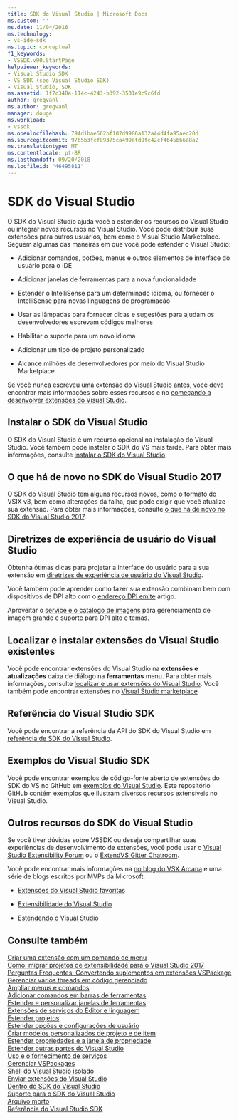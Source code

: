 ```yaml
---
title: SDK do Visual Studio | Microsoft Docs
ms.custom: ''
ms.date: 11/04/2016
ms.technology:
- vs-ide-sdk
ms.topic: conceptual
f1_keywords:
- VSSDK.v90.StartPage
helpviewer_keywords:
- Visual Studio SDK
- VS SDK (see Visual Studio SDK)
- Visual Studio, SDK
ms.assetid: 1f7c348a-114c-4243-b392-3531e9c9c6fd
author: gregvanl
ms.author: gregvanl
manager: douge
ms.workload:
- vssdk
ms.openlocfilehash: 794d1bae562bf107d9986a132a44d4fa95aec20d
ms.sourcegitcommit: 9765b3fcf89375ca499afd9fc42cf4645b66a8a2
ms.translationtype: MT
ms.contentlocale: pt-BR
ms.lasthandoff: 09/20/2018
ms.locfileid: "46495811"
---
```

# <a name="visual-studio-sdk"></a>SDK do Visual Studio
O SDK do Visual Studio ajuda você a estender os recursos do Visual Studio ou integrar novos recursos no Visual Studio. Você pode distribuir suas extensões para outros usuários, bem como o Visual Studio Marketplace. Seguem algumas das maneiras em que você pode estender o Visual Studio:  
  
-   Adicionar comandos, botões, menus e outros elementos de interface do usuário para o IDE  
  
-   Adicionar janelas de ferramentas para a nova funcionalidade  
  
-   Estender o IntelliSense para um determinado idioma, ou fornecer o IntelliSense para novas linguagens de programação  
  
-   Usar as lâmpadas para fornecer dicas e sugestões para ajudam os desenvolvedores escrevam códigos melhores  
  
-   Habilitar o suporte para um novo idioma  
  
-   Adicionar um tipo de projeto personalizado  
  
-   Alcance milhões de desenvolvedores por meio do Visual Studio Marketplace  
  
 Se você nunca escreveu uma extensão do Visual Studio antes, você deve encontrar mais informações sobre esses recursos e no [começando a desenvolver extensões do Visual Studio](../extensibility/starting-to-develop-visual-studio-extensions.md).  
  
## <a name="install-the-visual-studio-sdk"></a>Instalar o SDK do Visual Studio  
 O SDK do Visual Studio é um recurso opcional na instalação do Visual Studio. Você também pode instalar o SDK do VS mais tarde. Para obter mais informações, consulte [instalar o SDK do Visual Studio](../extensibility/installing-the-visual-studio-sdk.md).  
  
## <a name="whats-new-in-the-visual-studio-2017-sdk"></a>O que há de novo no SDK do Visual Studio 2017  
 O SDK do Visual Studio tem alguns recursos novos, como o formato do VSIX v3, bem como alterações da falha, que pode exigir que você atualize sua extensão. Para obter mais informações, consulte [o que há de novo no SDK do Visual Studio 2017](../extensibility/what-s-new-in-the-visual-studio-2017-sdk.md).  
  
## <a name="visual-studio-user-experience-guidelines"></a>Diretrizes de experiência de usuário do Visual Studio  
 Obtenha ótimas dicas para projetar a interface do usuário para a sua extensão em [diretrizes de experiência de usuário do Visual Studio](../extensibility/ux-guidelines/visual-studio-user-experience-guidelines.md).  
  
 Você também pode aprender como fazer sua extensão combinam bem com dispositivos de DPI alto com o [endereço DPI emite](../extensibility/addressing-dpi-issues2.md) artigo.  
  
 Aproveitar o [service e o catálogo de imagens](../extensibility/image-service-and-catalog.md) para gerenciamento de imagem grande e suporte para DPI alto e temas.  
  
## <a name="find-and-install-existing-visual-studio-extensions"></a>Localizar e instalar extensões do Visual Studio existentes  
 Você pode encontrar extensões do Visual Studio na **extensões e atualizações** caixa de diálogo na **ferramentas** menu. Para obter mais informações, consulte [localizar e usar extensões do Visual Studio](../ide/finding-and-using-visual-studio-extensions.md). Você também pode encontrar extensões no [Visual Studio marketplace](https://marketplace.visualstudio.com/)  
  
## <a name="visual-studio-sdk-reference"></a>Referência do Visual Studio SDK  
 Você pode encontrar a referência da API do SDK do Visual Studio em [referência de SDK do Visual Studio](../extensibility/visual-studio-sdk-reference.md).  
  
## <a name="visual-studio-sdk-samples"></a>Exemplos do Visual Studio SDK  
 Você pode encontrar exemplos de código-fonte aberto de extensões do SDK do VS no GitHub em [exemplos do Visual Studio](https://aka.ms/vs2015sdksamples). Este repositório GitHub contém exemplos que ilustram diversos recursos extensíveis no Visual Studio.  
  
## <a name="other-visual-studio-sdk-resources"></a>Outros recursos do SDK do Visual Studio  
 Se você tiver dúvidas sobre VSSDK ou deseja compartilhar suas experiências de desenvolvimento de extensões, você pode usar o [Visual Studio Extensibility Forum](https://social.msdn.microsoft.com/Forums/vstudio/home?forum=vsx) ou o [ExtendVS Gitter Chatroom](https://gitter.im/Microsoft/extendvs).  
  
 Você pode encontrar mais informações na [no blog do VSX Arcana](https://blogs.msdn.microsoft.com/vsx/) e uma série de blogs escritos por MVPs da Microsoft:  
  
-   [Extensões do Visual Studio favoritas](http://geekswithblogs.net/sdorman/archive/2014/10/05/favorite-visual-studio-extensions.aspx)  
  
-   [Extensibilidade do Visual Studio](http://www.visualstudioextensibility.com/overview/vs/)  
  
-   [Estendendo o Visual Studio](http://blog.slaks.net/2013-10-18/extending-visual-studio-part-1-getting-started/)  
  
## <a name="see-also"></a>Consulte também  
 [Criar uma extensão com um comando de menu](../extensibility/creating-an-extension-with-a-menu-command.md)   
 [Como: migrar projetos de extensibilidade para o Visual Studio 2017](../extensibility/how-to-migrate-extensibility-projects-to-visual-studio-2017.md)   
 [Perguntas Frequentes: Convertendo suplementos em extensões VSPackage](../extensibility/faq-converting-add-ins-to-vspackage-extensions.md)   
 [Gerenciar vários threads em código gerenciado](../extensibility/managing-multiple-threads-in-managed-code.md)   
 [Ampliar menus e comandos](../extensibility/extending-menus-and-commands.md)   
 [Adicionar comandos em barras de ferramentas](../extensibility/adding-commands-to-toolbars.md)   
 [Estender e personalizar janelas de ferramentas](../extensibility/extending-and-customizing-tool-windows.md)   
 [Extensões de serviços do Editor e linguagem](../extensibility/editor-and-language-service-extensions.md)   
 [Estender projetos](../extensibility/extending-projects.md)   
 [Estender opções e configurações de usuário](../extensibility/extending-user-settings-and-options.md)   
 [Criar modelos personalizados de projeto e de item](../extensibility/creating-custom-project-and-item-templates.md)   
 [Estender propriedades e a janela de propriedade](../extensibility/extending-properties-and-the-property-window.md)   
 [Estender outras partes do Visual Studio](../extensibility/extending-other-parts-of-visual-studio.md)   
 [Uso e o fornecimento de serviços](../extensibility/using-and-providing-services.md)   
 [Gerenciar VSPackages](../extensibility/managing-vspackages.md)   
 [Shell do Visual Studio isolado](../extensibility/visual-studio-isolated-shell.md)   
 [Enviar extensões do Visual Studio](../extensibility/shipping-visual-studio-extensions.md)   
 [Dentro do SDK do Visual Studio](../extensibility/internals/inside-the-visual-studio-sdk.md)   
 [Suporte para o SDK do Visual Studio](../extensibility/support-for-the-visual-studio-sdk.md)   
 [Arquivo morto](../extensibility/archive.md)   
 [Referência do Visual Studio SDK](../extensibility/visual-studio-sdk-reference.md)
